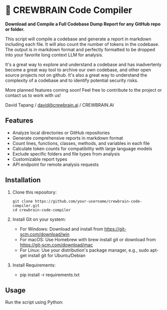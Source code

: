 # 🧊 CREWBRAIN Code Compiler

**Download and Compile a Full Codebase Dump Report for any GitHub repo or folder.**

This script will compile a codebase and generate a report in markdown including each file. It will also count the number of tokens in the codebase. The output is in markdown format and perfectly formatted to be dropped into your favorite long context LLM for analysis.

It's a great way to explore and understand a codebase and has inadvertenly become a great way tool to archive our own codebase, and other open source projects not on github. It's also a great way to understand the complexity of a codebase and to identify potential security risks.

More planned features coming soon! Feel free to contribute to the project or contact us to work with us!

David Tapang / david@crewbrain.ai / CREWBRAIN.AI

## Features

- Analyze local directories or GitHub repositories
- Generate comprehensive reports in markdown format
- Count lines, functions, classes, methods, and variables in each file
- Calculate token counts for compatibility with large language models
- Exclude specific folders and file types from analysis
- Customizable report types
- API endpoint for remote analysis requests

## Installation

1. Clone this repository:

   ```
   git clone https://github.com/your-username/crewbrain-code-compiler.git
   cd crewbrain-code-compiler
   ```
2. Install Git on your system:

   * For Windows: Download and install from https://git-scm.com/download/win
   * For macOS: Use Homebrew with brew install git or download from https://git-scm.com/download/mac
   * For Linux: Use your distribution's package manager, e.g., sudo apt-get install git for Ubuntu/Debian
3. Install Requirements:

   * pip install -r requirements.txt

## Usage

Run the script using Python:
